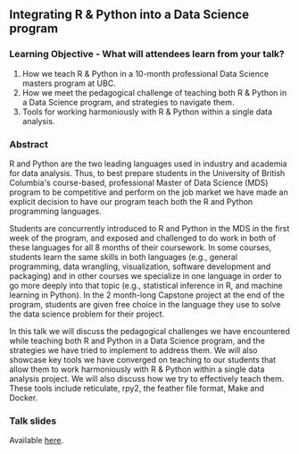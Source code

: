 ## Integrating R & Python into a Data Science program

### Learning Objective - What will attendees learn from your talk?

1. How we teach R & Python in a 10-month professional Data Science masters program at UBC. 
2. How we meet the pedagogical challenge of teaching both R & Python in a Data Science program, and strategies to navigate them. 
3. Tools for working harmoniously with R & Python within a single data analysis.

### Abstract
R and Python are the two leading languages used in industry and academia for data analysis. Thus, to best prepare students in the University of British Columbia's course-based, professional Master of Data Science (MDS) program to be competitive and perform on the job market we have made an explicit decision to have our program teach both the R and Python programming languages. 

Students are concurrently introduced to R and Python in the MDS in the first week of the program, and exposed and challenged to do work in both of these languages for all 8 months of their coursework. In some courses, students learn the same skills in both languages (e.g., general programming, data wrangling, visualization, software development and packaging) and in other courses we specialize in one language in order to go more deeply into that topic (e.g., statistical inference in R, and machine learning in Python). In the 2 month-long Capstone project at the end of the program, students are given free choice in the language they use to solve the data science problem for their project. 

In this talk we will discuss the pedagogical challenges we have encountered while teaching both R and Python in a Data Science program, and the strategies we have tried to implement to address them. We will also showcase key tools we have converged on teaching to our students that allow them to work harmoniously with R & Python within a single data analysis project. We will also discuss how we try to effectively teach them. These tools include reticulate, rpy2, the feather file format, Make and Docker.

### Talk slides

Available [here](https://ttimbers.github.io/rstudio-conf-2020-abstract/integrating-r-python-ds-program.html).
